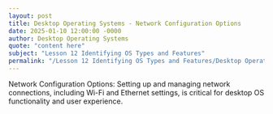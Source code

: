 ```yaml
---
layout: post
title: Desktop Operating Systems - Network Configuration Options
date: 2025-01-10 12:00:00 -0000
author: Desktop Operating Systems
quote: "content here"
subject: "Lesson 12 Identifying OS Types and Features"
permalink: "/Lesson 12 Identifying OS Types and Features/Desktop Operating Systems/Desktop Operating Systems - Network Configuration Options"
---
```


Network Configuration Options: Setting up and managing network connections, including Wi-Fi and Ethernet settings, is critical for desktop OS functionality and user experience.
